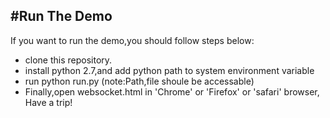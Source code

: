 #Run The Demo
------------------------------------
If you want to run the demo,you should follow steps below:   
* clone this repository.
* install python 2.7,and add python path to system environment variable
* run python run.py (note:Path,file shoule be accessable)  
* Finally,open websocket.html in 'Chrome' or 'Firefox' or 'safari' browser,  
Have a trip!
